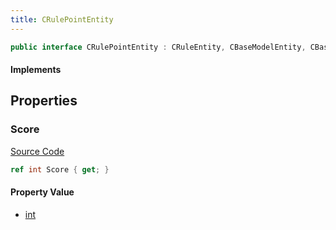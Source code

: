 ```yaml
---
title: CRulePointEntity
---
```


```csharp
public interface CRulePointEntity : CRuleEntity, CBaseModelEntity, CBaseEntity, CEntityInstance, ISchemaClass<CEntityInstance>, ISchemaClass<CBaseEntity>, ISchemaClass<CBaseModelEntity>, ISchemaClass<CRuleEntity>, ISchemaClass<CRulePointEntity>, ISchemaField, ISchemaClass, INativeHandle
```

#### Implements

## Properties

### Score

[Source Code](https://github.com/swiftly-solution/swiftlys2/blob/main/managed/src/SwiftlyS2.Generated/Schemas/Interfaces/CRulePointEntity.cs#L17)

```csharp
ref int Score { get; }
```

#### Property Value

- [int](https://learn.microsoft.com/dotnet/api/system.int32)

